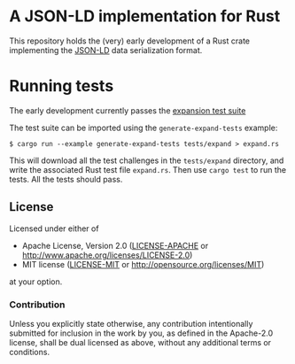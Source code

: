 # A JSON-LD implementation for Rust

This repository holds the (very) early development of a Rust crate implementing
the [JSON-LD](https://www.w3.org/TR/json-ld/) data serialization format.

# Running tests

The early development currently passes the
[expansion test suite](https://w3c.github.io/json-ld-api/tests/expand-manifest.html)

The test suite can be imported using the `generate-expand-tests` example:

```
$ cargo run --example generate-expand-tests tests/expand > expand.rs
```

This will download all the test challenges in the `tests/expand`
directory, and write the associated Rust test file `expand.rs`.
Then use `cargo test` to run the tests.
All the tests should pass.

## License

Licensed under either of

 * Apache License, Version 2.0 ([LICENSE-APACHE](LICENSE-APACHE) or http://www.apache.org/licenses/LICENSE-2.0)
 * MIT license ([LICENSE-MIT](LICENSE-MIT) or http://opensource.org/licenses/MIT)

at your option.

### Contribution

Unless you explicitly state otherwise, any contribution intentionally submitted
for inclusion in the work by you, as defined in the Apache-2.0 license, shall be dual licensed as above, without any
additional terms or conditions.
